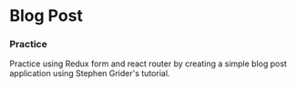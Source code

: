 # Blog Post

### Practice

Practice using Redux form and react router by creating a simple blog post application using Stephen Grider's tutorial.
